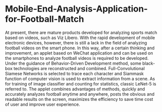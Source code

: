# Mobile-End-Analysis-Application-for-Football-Match
At present, there are mature products developed for analyzing sports match based on videos, such as Viz Libero. With the rapid development of mobile electronic devices, however, there is still a lack in the field of analyzing football videos on the smart phone. In this way, after a certain thinking and improvement, an applet based on WeChat application and can be used on the smartphones to analyze football videos is required to be developed.  Under the guidance of Behavior-Driven Development method, some black-box technologies are reconstructed and combined. Full-Convolutional Siamese Networks is selected to trace each character and Siammask function of computer vision is used to extract information from a scene. As for training of image classifier and counting for statistics, classic LeNet-5 is referred to. The applet combines advantages of methods, quickly and accurately analyzes football anytime and anywhere, posts the obvious and readable results on the screen, maximizes the efficiency to save time cost of user and improve user experience.
